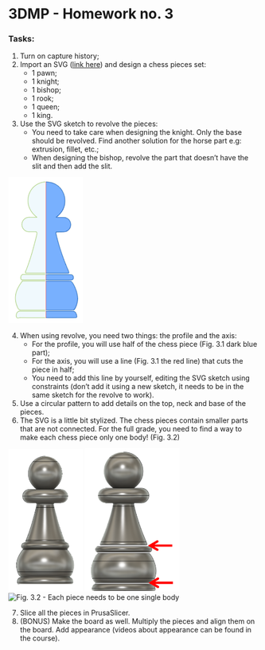 # 3DMP -  Homework no. 3

### Tasks:
1. Turn on capture history;
2. Import an SVG ([link here](https://drive.google.com/drive/folders/1hP3PDJ7wgEmkW3Iuby4fesoqEDkGd0BF)) and design a chess pieces set: 
   - 1 pawn;
   - 1 knight;
   - 1 bishop;
   - 1 rook;
   - 1 queen;
   - 1 king.
3. Use the SVG sketch to revolve the pieces: 
   - You need to take care when designing the knight. Only the base should be revolved. Find another solution for the horse part e.g: extrusion, fillet, etc.;
   - When designing the bishop, revolve the part that doesn’t have the slit and then add the slit.

<img src="https://github.com/Burdun/3DMP/blob/main/readme_images/Fig%233.1.png" width=150>

4. When using revolve, you need two things: the profile and the axis:
   - For the profile, you will use half of the chess piece (Fig. 3.1 dark blue part);
   - For the axis, you will use a line (Fig. 3.1 the red line) that cuts the piece in half;
   - You need to add this line by yourself, editing the SVG sketch using constraints (don’t add it using a new sketch, it needs to be in the same sketch for the revolve to work).
5. Use a circular pattern to add details on the top, neck and base of the pieces.
6. The SVG is a little bit stylized. The chess pieces contain smaller parts that are not connected. For the full grade, you need to find a way to make each chess piece only one body! (Fig. 3.2)


<img src="https://github.com/Burdun/3DMP/blob/main/readme_images/Fig%233.2.1.png" width=150 title="Like this"> <img src="https://github.com/Burdun/3DMP/blob/main/readme_images/Fig%233.2.2.png" width=190 title="Not like this">
![Fig. 3.2 - Each piece needs to be one single body]()

7. Slice all the pieces in PrusaSlicer. 
8. (BONUS) Make the board as well. Multiply the pieces and align them on the board. Add appearance (videos about appearance can be found in the course).
